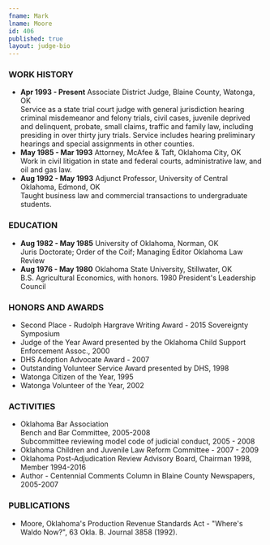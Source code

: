 ```yaml
---
fname: Mark
lname: Moore
id: 406
published: true
layout: judge-bio
---
```

### WORK HISTORY

- **Apr 1993 - Present** Associate District Judge, Blaine County, Watonga, OK  
Service as a state trial court judge with general jurisdiction hearing criminal misdemeanor and felony trials, civil cases, juvenile deprived and delinquent, probate, small claims, traffic and family law, including presiding in over thirty jury trials.  Service includes hearing preliminary hearings and special assignments in other counties.
- **May 1985 - Mar 1993** Attorney, McAfee & Taft, Oklahoma City, OK  
Work in civil litigation in state and federal courts, administrative law, and oil and gas law.
- **Aug 1992 - May 1993** Adjunct Professor, University of Central Oklahoma, Edmond, OK  
Taught business law and commercial transactions to undergraduate students.

### EDUCATION

- **Aug 1982 - May 1985** University of Oklahoma, Norman, OK  
Juris Doctorate; Order of the Coif; Managing Editor Oklahoma Law Review
- **Aug 1976 - May 1980** Oklahoma State University, Stillwater, OK  
B.S. Agricultural Economics, with honors. 1980 President's Leadership Council  

### HONORS AND AWARDS

- Second Place - Rudolph Hargrave Writing Award - 2015 Sovereignty Symposium
- Judge of the Year Award presented by the Oklahoma Child Support Enforcement Assoc., 2000
- DHS Adoption Advocate Award - 2007
- Outstanding Volunteer Service Award presented by DHS, 1998
- Watonga Citizen of the Year, 1995
- Watonga Volunteer of the Year, 2002

### ACTIVITIES

- Oklahoma Bar Association  
Bench and Bar Committee, 2005-2008  
Subcommittee reviewing model code of judicial conduct, 2005 - 2008
- Oklahoma Children and Juvenile Law Reform Committee - 2007 - 2009
- Oklahoma Post-Adjudication Review Advisory Board, Chairman 1998, Member 1994-2016
- Author - Centennial Comments Column in Blaine County Newspapers, 2005-2007

### PUBLICATIONS

- Moore, Oklahoma's Production Revenue Standards Act - "Where's Waldo Now?", 63 Okla. B. Journal 3858 (1992).
